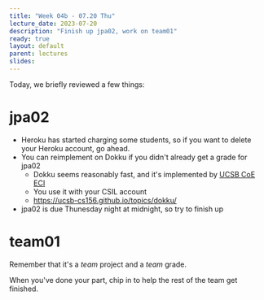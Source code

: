 ```yaml
---
title: "Week 04b - 07.20 Thu"
lecture_date: 2023-07-20
description: "Finish up jpa02, work on team01"
ready: true
layout: default
parent: lectures
slides: 
---
```


Today, we briefly reviewed a few things:

# jpa02

* Heroku has started charging some students, so if you want to delete your Heroku account, go ahead.
* You can reimplement on Dokku if you didn't already get a grade for jpa02
  - Dokku seems reasonably fast, and it's implemented by [UCSB CoE ECI](https://eci.ucsb.edu/)
  - You use it with your CSIL account
  - <https://ucsb-cs156.github.io/topics/dokku/>
* jpa02 is due Thunesday night at midnight, so try to finish up

# team01

Remember that it's a *team* project and a *team* grade.

When you've done your part, chip in to help the rest of the team get finished.

